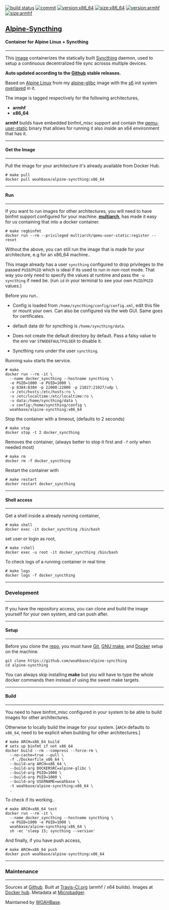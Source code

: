 [![build status][251]][232] [![commit][255]][231] [![version:x86_64][256]][235] [![size:x86_64][257]][235] [![version:armhf][258]][236] [![size:armhf][259]][236]

## [Alpine-Syncthing][234]
#### Container for Alpine Linux + Syncthing
---

This [image][233] containerizes the statically built
[Syncthing][135] daemon, used to setup a continuous decentralized
file sync acrosss multiple devices.

**Auto updated according to the [Github][136] stable releases.**

Based on [Alpine Linux][131] from my [alpine-glibc][132] image with
the [s6][133] init system [overlayed][134] in it.

The image is tagged respectively for the following architectures,
* **armhf**
* **x86_64**

**armhf** builds have embedded binfmt_misc support and contain the
[qemu-user-static][105] binary that allows for running it also inside
an x64 environment that has it.

---
#### Get the Image
---

Pull the image for your architecture it's already available from
Docker Hub.

```
# make pull
docker pull woahbase/alpine-syncthing:x86_64
```

---
#### Run
---

If you want to run images for other architectures, you will need
to have binfmt support configured for your machine. [**multiarch**][104],
has made it easy for us containing that into a docker container.

```
# make regbinfmt
docker run --rm --privileged multiarch/qemu-user-static:register --reset
```

Without the above, you can still run the image that is made for your
architecture, e.g for an x86_64 machine..

This image already has a user `syncthing` configured to drop
privileges to the passed `PUID`/`PGID` which is ideal if its used
to run in non-root mode. That way you only need to specify the
values at runtime and pass the `-u syncthing` if need be. (run `id`
in your terminal to see your own `PUID`/`PGID` values.)

Before you run..

* Config is loaded from `/home/syncthing/config/config.xml`, edit
  this file or mount your own. Can also be configured via the web
  GUI. Same goes for certificates.

* default data dir for syncthing is `/home/syncthing/data`.

* Does not create the default directory by default. Pass a falsy
  value to the env var `STNODEFAULTFOLDER` to disable it.

* Syncthing runs under the user `syncthing`.

Running `make` starts the service.

```
# make
docker run --rm -it \
  --name docker_syncthing --hostname syncthing \
  -e PGID=1000 -e PUID=1000 \
  -p 8384:8384 -p 22000:22000 -p 21027:21027/udp \
  -v /etc/hosts:/etc/hosts:ro \
  -v /etc/localtime:/etc/localtime:ro \
  -v data:/home/syncthing/data \
  -v config:/home/syncthing/config \
  woahbase/alpine-syncthing:x86_64
```

Stop the container with a timeout, (defaults to 2 seconds)

```
# make stop
docker stop -t 2 docker_syncthing
```

Removes the container, (always better to stop it first and `-f`
only when needed most)

```
# make rm
docker rm -f docker_syncthing
```

Restart the container with

```
# make restart
docker restart docker_syncthing
```

---
#### Shell access
---

Get a shell inside a already running container,

```
# make shell
docker exec -it docker_syncthing /bin/bash
```

set user or login as root,

```
# make rshell
docker exec -u root -it docker_syncthing /bin/bash
```

To check logs of a running container in real time

```
# make logs
docker logs -f docker_syncthing
```

---
### Development
---

If you have the repository access, you can clone and
build the image yourself for your own system, and can push after.

---
#### Setup
---

Before you clone the [repo][231], you must have [Git][101], [GNU make][102],
and [Docker][103] setup on the machine.

```
git clone https://github.com/woahbase/alpine-syncthing
cd alpine-syncthing
```
You can always skip installing **make** but you will have to
type the whole docker commands then instead of using the sweet
make targets.

---
#### Build
---

You need to have binfmt_misc configured in your system to be able
to build images for other architectures.

Otherwise to locally build the image for your system.
[`ARCH` defaults to `x86_64`, need to be explicit when building
for other architectures.]

```
# make ARCH=x86_64 build
# sets up binfmt if not x86_64
docker build --rm --compress --force-rm \
  --no-cache=true --pull \
  -f ./Dockerfile_x86_64 \
  --build-arg ARCH=x86_64 \
  --build-arg DOCKERSRC=alpine-glibc \
  --build-arg PGID=1000 \
  --build-arg PUID=1000 \
  --build-arg USERNAME=woahbase \
  -t woahbase/alpine-syncthing:x86_64 \
  .
```

To check if its working..

```
# make ARCH=x86_64 test
docker run --rm -it \
  --name docker_syncthing --hostname syncthing \
  -e PGID=1000 -e PUID=1000 \
  woahbase/alpine-syncthing:x86_64 \
  sh -ec 'sleep 15; syncthing --version'
```

And finally, if you have push access,

```
# make ARCH=x86_64 push
docker push woahbase/alpine-syncthing:x86_64
```

---
### Maintenance
---

Sources at [Github][106]. Built at [Travis-CI.org][107] (armhf / x64 builds). Images at [Docker hub][108]. Metadata at [Microbadger][109].

Maintained by [WOAHBase][204].

[101]: https://git-scm.com
[102]: https://www.gnu.org/software/make/
[103]: https://www.docker.com
[104]: https://hub.docker.com/r/multiarch/qemu-user-static/
[105]: https://github.com/multiarch/qemu-user-static/releases/
[106]: https://github.com/
[107]: https://travis-ci.org/
[108]: https://hub.docker.com/
[109]: https://microbadger.com/

[131]: https://alpinelinux.org/
[132]: https://hub.docker.com/r/woahbase/alpine-glibc
[133]: https://skarnet.org/software/s6/
[134]: https://github.com/just-containers/s6-overlay
[135]: https://forum.syncthing.net/
[136]: https://github.com/syncthing/syncthing

[201]: https://github.com/woahbase
[202]: https://travis-ci.org/woahbase/
[203]: https://hub.docker.com/u/woahbase
[204]: https://woahbase.online/

[231]: https://github.com/woahbase/alpine-syncthing
[232]: https://travis-ci.org/woahbase/alpine-syncthing
[233]: https://hub.docker.com/r/woahbase/alpine-syncthing
[234]: https://woahbase.online/#/images/alpine-syncthing
[235]: https://microbadger.com/images/woahbase/alpine-syncthing:x86_64
[236]: https://microbadger.com/images/woahbase/alpine-syncthing:armhf

[251]: https://travis-ci.org/woahbase/alpine-syncthing.svg?branch=master

[255]: https://images.microbadger.com/badges/commit/woahbase/alpine-syncthing.svg

[256]: https://images.microbadger.com/badges/version/woahbase/alpine-syncthing:x86_64.svg
[257]: https://images.microbadger.com/badges/image/woahbase/alpine-syncthing:x86_64.svg

[258]: https://images.microbadger.com/badges/version/woahbase/alpine-syncthing:armhf.svg
[259]: https://images.microbadger.com/badges/image/woahbase/alpine-syncthing:armhf.svg
